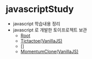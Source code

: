 # javascriptStudy

- javascript 학습내용 정리
- javascript 로 개발한 토이프로젝트 보관
  - [Root](https://manofkimchi.github.io/javascriptStudy/)
  - [Tictactoe(VanillaJS)](https://manofkimchi.github.io/javascriptStudy/toyproject/tictactoe/index.html)
  - []
  - [MomentumClone(VanillaJS)](https://manofkimchi.github.io/javascriptStudy/nomadcoders/momentum/index.html)
